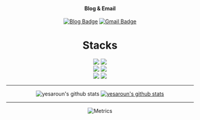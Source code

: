 <div align=center >
  
  #### Blog & Email
  
  [![Blog Badge](https://img.shields.io/badge/-예사로운-bcbcbc?logo=WindowsTerminal&logoColor=white&link=https://yesaroun.tistory.com/)](https://yesaroun.tistory.com/)
  [![Gmail Badge](https://img.shields.io/badge/Gmail-d14836?logo=Gmail&logoColor=white&link=mailto:akor11lyt@gmail.com)](mailto:akor11lyt@gmail.com)

  <h1 align="center">Stacks</h1>
  <p align="center">
    <img src="https://img.shields.io/badge/Python-3776AB?style=for-the-badge&logo=Python&logoColor=white"> 
    <img src="https://img.shields.io/badge/Java-FC4C02?style=for-the-badge&logo=Java&logoColor=white">
  <!--   <img src="https://img.shields.io/badge/PHP-777BB4?style=for-the-badge&logo=PHP&logoColor=white"> -->
<!--     <br>
    <img src="https://img.shields.io/badge/HTML5-E34F26?style=for-the-badge&logo=HTML5&logoColor=white"> 
    <img src="https://img.shields.io/badge/CSS-1572B6?style=for-the-badge&logo=CSS&logoColor=white"> 
    <img src="https://img.shields.io/badge/JavaScript-F7DF1E?style=for-the-badge&logo=JavaScript&logoColor=black"> 
    <br> -->
<!--     <img src="https://img.shields.io/badge/React-61DAFB?style=for-the-badge&logo=React&logoColor=white">
    <img src="https://img.shields.io/badge/jQuery-0769AD?style=for-the-badge&logo=jQuery&logoColor=white"> -->
    <br>
    <img src="https://img.shields.io/badge/MySQL-4479A1?style=for-the-badge&logo=MySQL&logoColor=white">
    <img src="https://img.shields.io/badge/Oracle-F80000?style=for-the-badge&logo=Oracle&logoColor=white">
  <!--   <img src="https://img.shields.io/badge/MyBatis-000000?style=for-the-badge&logo=Bitdefender&logoColor=white"> -->
    <br>
    <img src="https://img.shields.io/badge/Django-092E20?style=for-the-badge&logo=Django&logoColor=white">
    <img src="https://img.shields.io/badge/Spring-6DB33F?style=for-the-badge&logo=Spring&logoColor=white"> 
<!--     <img src="https://img.shields.io/badge/Bootstrap-7952B3?style=for-the-badge&logo=Bootstrap&logoColor=white"> -->
    <br>
  <!--   <img src="https://img.shields.io/badge/Apache Tomcat-F8DC75?style=for-the-badge&logo=apachetomcat&logoColor=black"/> -->
<!--     <img src="https://img.shields.io/badge/Git-F05032?style=for-the-badge&logo=Git&logoColor=white"> 
    <img src="https://img.shields.io/badge/GitHub-181717?style=for-the-badge&logo=GitHub&logoColor=white"> -->
  </p>


  <hr>

  ![yesaroun's github stats](https://github-readme-stats.vercel.app/api?username=yesaroun&show_icons=true)
  [![yesaroun's github stats](https://github-readme-stats.vercel.app/api/top-langs/?username=yesaroun&show_icons=true&hide_border=true&title_color=004386&icon_color=004386&layout=compact)](https://github.com/yesaroun)


  <hr>

  ![Metrics](https://metrics.lecoq.io/yesaroun?template=classic&base.header=0&base.activity=0&base.community=0&isocalendar=1&base=header%2C%20activity%2C%20community%2C%20repositories%2C%20metadata&base.indepth=false&base.hireable=false&base.skip=false&isocalendar=false&isocalendar.duration=full-year&config.timezone=Asia%2FSeoul)
</div>


<!--
**yesaroun/yesaroun** is a ✨ _special_ ✨ repository because its `README.md` (this file) appears on your GitHub profile.

Here are some ideas to get you started:

- 🔭 I’m currently working on ...
- 🌱 I’m currently learning ...
- 👯 I’m looking to collaborate on ...
- 🤔 I’m looking for help with ...
- 💬 Ask me about ...
- 📫 How to reach me: ...
- 😄 Pronouns: ...
- ⚡ Fun fact: ...
-->
